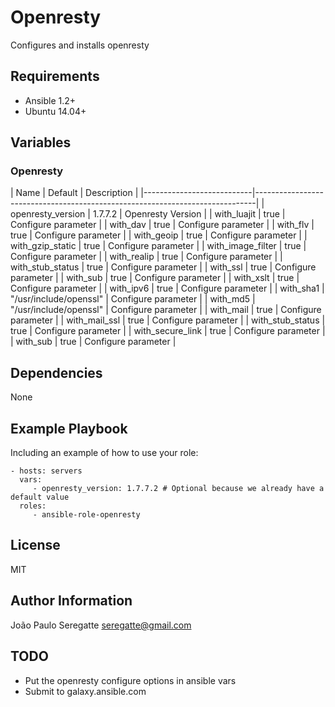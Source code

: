 # Openresty

Configures and installs openresty

## Requirements

- Ansible 1.2+
- Ubuntu 14.04+


## Variables

### Openresty

| Name                      | Default  								| Description                          |
|---------------------------|------------------------------------------------------------------------------|
| openresty_version         | 1.7.7.2  								| Openresty Version                    |
| with_luajit               | true	   								| Configure parameter                  |
| with_dav                  | true	                                | Configure parameter                  |
| with_flv                  | true	                                | Configure parameter                  |
| with_geoip                | true	                                | Configure parameter                  |
| with_gzip_static          | true	                                | Configure parameter                  |
| with_image_filter         | true	                                | Configure parameter                  |
| with_realip               | true	                                | Configure parameter                  |
| with_stub_status          | true	                                | Configure parameter                  |
| with_ssl                  | true	                                | Configure parameter                  |
| with_sub                  | true	                                | Configure parameter                  |
| with_xslt                 | true	                                | Configure parameter                  |
| with_ipv6                 | true	                                | Configure parameter                  |
| with_sha1                 | "/usr/include/openssl"	            | Configure parameter                  |
| with_md5                  | "/usr/include/openssl"	            | Configure parameter                  |
| with_mail                 | true	                                | Configure parameter                  |
| with_mail_ssl             | true	                                | Configure parameter                  |
| with_stub_status          | true	                                | Configure parameter                  |
| with_secure_link          | true	                                | Configure parameter                  |
| with_sub                  | true	                                | Configure parameter                  |

Dependencies
------------

None


Example Playbook
----------------

Including an example of how to use your role:

    - hosts: servers
      vars:
         - openresty_version: 1.7.7.2 # Optional because we already have a default value
      roles:
         - ansible-role-openresty

License
-------

MIT

Author Information
------------------

João Paulo Seregatte <seregatte@gmail.com>

TODO
------------

- Put the openresty configure options in ansible vars
- Submit to galaxy.ansible.com